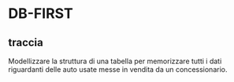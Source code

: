 # DB-FIRST
## traccia
Modellizzare la struttura di una tabella per memorizzare tutti i dati riguardanti delle auto usate messe in vendita da un concessionario.